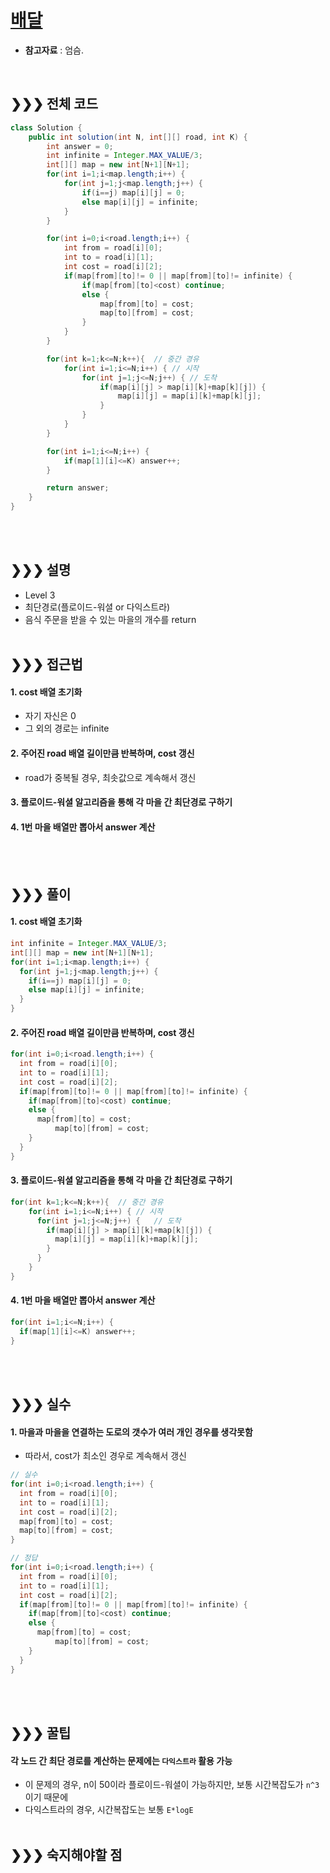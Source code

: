# [배달](https://programmers.co.kr/learn/courses/30/lessons/12978)
* **참고자료** : 엄슴.

<br>

## &#10095;&#10095;&#10095; 전체 코드
```java
class Solution {
    public int solution(int N, int[][] road, int K) {
        int answer = 0;
        int infinite = Integer.MAX_VALUE/3;
        int[][] map = new int[N+1][N+1];
        for(int i=1;i<map.length;i++) {
        	for(int j=1;j<map.length;j++) {
        		if(i==j) map[i][j] = 0;
        		else map[i][j] = infinite;
        	}
        }

        for(int i=0;i<road.length;i++) {
        	int from = road[i][0];
        	int to = road[i][1];
        	int cost = road[i][2];
        	if(map[from][to]!= 0 || map[from][to]!= infinite) {
        		if(map[from][to]<cost) continue;
        		else {
        			map[from][to] = cost;
                	map[to][from] = cost;
        		}
        	}
        }

        for(int k=1;k<=N;k++){	// 중간 경유
            for(int i=1;i<=N;i++) {	// 시작
            	for(int j=1;j<=N;j++) {	// 도착
            		if(map[i][j] > map[i][k]+map[k][j]) {
            			map[i][j] = map[i][k]+map[k][j];
            		}
            	}
            }
        }

        for(int i=1;i<=N;i++) {
        	if(map[1][i]<=K) answer++;
        }

        return answer;
    }
}
```
<br><br>

## &#10095;&#10095;&#10095; 설명
* Level 3
* 최단경로(플로이드-워셜 or 다익스트라)
* 음식 주문을 받을 수 있는 마을의 개수를 return
<br><br>


## &#10095;&#10095;&#10095; 접근법   
#### 1. cost 배열 초기화
* 자기 자신은 0
* 그 외의 경로는 infinite
#### 2. 주어진 road 배열 길이만큼 반복하며, cost 갱신
* road가 중복될 경우, 최솟값으로 계속해서 갱신
#### 3. 플로이드-워셜 알고리즘을 통해 각 마을 간 최단경로 구하기
#### 4. 1번 마을 배열만 뽑아서 answer 계산
<br><br>


## &#10095;&#10095;&#10095; 풀이
#### 1. cost 배열 초기화
```java
int infinite = Integer.MAX_VALUE/3;
int[][] map = new int[N+1][N+1];
for(int i=1;i<map.length;i++) {
  for(int j=1;j<map.length;j++) {
    if(i==j) map[i][j] = 0;
    else map[i][j] = infinite;
  }
}
```
#### 2. 주어진 road 배열 길이만큼 반복하며, cost 갱신
```java
for(int i=0;i<road.length;i++) {
  int from = road[i][0];
  int to = road[i][1];
  int cost = road[i][2];
  if(map[from][to]!= 0 || map[from][to]!= infinite) {
    if(map[from][to]<cost) continue;
    else {
      map[from][to] = cost;
          map[to][from] = cost;
    }
  }
}
```
#### 3. 플로이드-워셜 알고리즘을 통해 각 마을 간 최단경로 구하기
```java
for(int k=1;k<=N;k++){	// 중간 경유
    for(int i=1;i<=N;i++) {	// 시작
      for(int j=1;j<=N;j++) {	// 도착
        if(map[i][j] > map[i][k]+map[k][j]) {
          map[i][j] = map[i][k]+map[k][j];
        }
      }
    }
}
```
#### 4. 1번 마을 배열만 뽑아서 answer 계산
```java
for(int i=1;i<=N;i++) {
  if(map[1][i]<=K) answer++;
}
```

<br><br>

## &#10095;&#10095;&#10095; 실수
#### 1. 마을과 마을을 연결하는 도로의 갯수가 여러 개인 경우를 생각못함
* 따라서, cost가 최소인 경우로 계속해서 갱신
```java
// 실수
for(int i=0;i<road.length;i++) {
  int from = road[i][0];
  int to = road[i][1];
  int cost = road[i][2];
  map[from][to] = cost;
  map[to][from] = cost;
}

// 정답
for(int i=0;i<road.length;i++) {
  int from = road[i][0];
  int to = road[i][1];
  int cost = road[i][2];
  if(map[from][to]!= 0 || map[from][to]!= infinite) {
    if(map[from][to]<cost) continue;
    else {
      map[from][to] = cost;
          map[to][from] = cost;
    }
  }
}
```
<br><br>


## &#10095;&#10095;&#10095; 꿀팁
#### 각 노드 간 최단 경로를 계산하는 문제에는 `다익스트라` 활용 가능
* 이 문제의 경우, n이 50이라 플로이드-워셜이 가능하지만, 보통 시간복잡도가 `n^3`이기 때문에
* 다익스트라의 경우, 시간복잡도는 보통 `E*logE`
<br><br>

## &#10095;&#10095;&#10095; 숙지해야할 점
<br><br>
